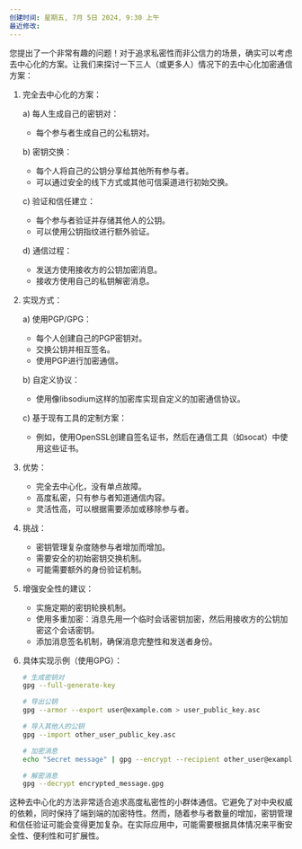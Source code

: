 ```yaml
---
创建时间: 星期五, 7月 5日 2024, 9:30 上午
最近修改: 
---
```

您提出了一个非常有趣的问题！对于追求私密性而非公信力的场景，确实可以考虑去中心化的方案。让我们来探讨一下三人（或更多人）情况下的去中心化加密通信方案：

1. 完全去中心化的方案：

   a) 每人生成自己的密钥对：
      - 每个参与者生成自己的公私钥对。

   b) 密钥交换：
      - 每个人将自己的公钥分享给其他所有参与者。
      - 可以通过安全的线下方式或其他可信渠道进行初始交换。

   c) 验证和信任建立：
      - 每个参与者验证并存储其他人的公钥。
      - 可以使用公钥指纹进行额外验证。

   d) 通信过程：
      - 发送方使用接收方的公钥加密消息。
      - 接收方使用自己的私钥解密消息。

2. 实现方式：

   a) 使用PGP/GPG：
      - 每个人创建自己的PGP密钥对。
      - 交换公钥并相互签名。
      - 使用PGP进行加密通信。

   b) 自定义协议：
      - 使用像libsodium这样的加密库实现自定义的加密通信协议。

   c) 基于现有工具的定制方案：
      - 例如，使用OpenSSL创建自签名证书，然后在通信工具（如socat）中使用这些证书。

3. 优势：
   - 完全去中心化，没有单点故障。
   - 高度私密，只有参与者知道通信内容。
   - 灵活性高，可以根据需要添加或移除参与者。

4. 挑战：
   - 密钥管理复杂度随参与者增加而增加。
   - 需要安全的初始密钥交换机制。
   - 可能需要额外的身份验证机制。

5. 增强安全性的建议：
   - 实施定期的密钥轮换机制。
   - 使用多重加密：消息先用一个临时会话密钥加密，然后用接收方的公钥加密这个会话密钥。
   - 添加消息签名机制，确保消息完整性和发送者身份。

6. 具体实现示例（使用GPG）：

   ```bash
   # 生成密钥对
   gpg --full-generate-key

   # 导出公钥
   gpg --armor --export user@example.com > user_public_key.asc

   # 导入其他人的公钥
   gpg --import other_user_public_key.asc

   # 加密消息
   echo "Secret message" | gpg --encrypt --recipient other_user@example.com > encrypted_message.gpg

   # 解密消息
   gpg --decrypt encrypted_message.gpg
   ```

这种去中心化的方法非常适合追求高度私密性的小群体通信。它避免了对中央权威的依赖，同时保持了端到端的加密特性。然而，随着参与者数量的增加，密钥管理和信任验证可能会变得更加复杂。在实际应用中，可能需要根据具体情况来平衡安全性、便利性和可扩展性。
